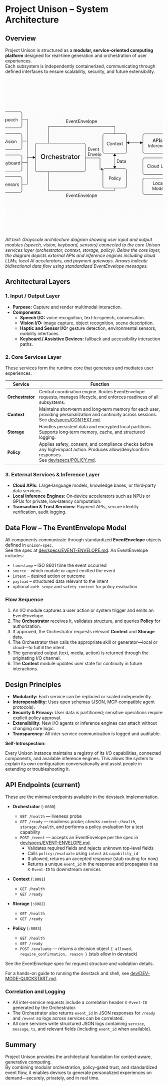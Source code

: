 # Project Unison – System Architecture

## Overview

Project Unison is structured as a **modular, service‑oriented computing platform** designed for real‑time generation
and orchestration of user experiences.  
Each subsystem is independently containerized, communicating through defined interfaces to ensure scalability,
security, and future extensibility.

![Project Unison System Diagram](architecture.png)
*Alt text: Grayscale architecture diagram showing user input and output modules (speech, vision, keyboard, sensors)
connected to the core Unison services layer (orchestrator, context, storage, policy).
Below the core layer, the diagram depicts external APIs and inference engines including cloud LLMs, local AI
accelerators, and payment gateways. Arrows indicate bidirectional data flow using standardized EventEnvelope
messages.*

## Architectural Layers

### 1. Input / Output Layer

- **Purpose:** Capture and render multimodal interaction.  
- **Components:**  
  - **Speech I/O:** voice recognition, text‑to‑speech, conversation.  
  - **Vision I/O:** image capture, object recognition, scene description.  
  - **Haptic and Sensor I/O:** gesture detection, environmental sensors, mobility interfaces.  
  - **Keyboard / Assistive Devices:** fallback and accessibility interaction paths.

### 2. Core Services Layer

These services form the runtime core that generates and mediates user experiences.

| Service | Function |
|----------|-----------|
| **Orchestrator** | Central coordination engine. Routes EventEnvelope requests, manages lifecycle, and enforces readiness of all subsystems. |
| **Context** | Maintains short‑term and long‑term memory for each user, providing personalization and continuity across sessions. <br>See [dev/specs/CONTEXT.md](dev/specs/CONTEXT.md). |
| **Storage** | Handles persistent data and encrypted local partitions. Supports long‑term memory, cache, and structured logging. |
| **Policy** | Applies safety, consent, and compliance checks before any high‑impact action. Produces allow/deny/confirm responses. <br>See [dev/specs/POLICY.md](dev/specs/POLICY.md). |

### 3. External Services & Inference Layer

- **Cloud APIs:** Large‑language models, knowledge bases, or third‑party data services.  
- **Local Inference Engines:** On‑device accelerators such as NPUs or GPUs for private, low‑latency computation.  
- **Transaction & Trust Services:** Payment APIs, secure identity verification, audit logging.

## Data Flow – The EventEnvelope Model

All components communicate through standardized **EventEnvelope** objects defined in `unison-spec`.  
See the spec at [dev/specs/EVENT-ENVELOPE.md](dev/specs/EVENT-ENVELOPE.md).
An EventEnvelope includes:  

- `timestamp` – ISO 8601 time the event occurred  
- `source` – which module or agent emitted the event  
- `intent` – desired action or outcome  
- `payload` – structured data relevant to the intent  
- optional `auth_scope` and `safety_context` for policy evaluation

### Flow Sequence

1. An I/O module captures a user action or system trigger and emits an EventEnvelope.  
2. The **Orchestrator** receives it, validates structure, and queries **Policy** for authorization.  
3. If approved, the Orchestrator requests relevant **Context** and **Storage** data.  
4. The Orchestrator then calls the appropriate skill or generator—local or cloud—to fulfill the intent.  
5. The generated output (text, media, action) is returned through the originating I/O channel.  
6. The **Context** module updates user state for continuity in future interactions.

## Design Principles

- **Modularity:** Each service can be replaced or scaled independently.  
- **Interoperability:** Uses open schemas (JSON, MCP‑compatible agent protocols).  
- **Security & Privacy:** User data is partitioned; sensitive operations require explicit policy approval.  
- **Extensibility:** New I/O agents or inference engines can attach without changing core logic.  
- **Transparency:** All inter‑service communication is logged and auditable.

**Self-Introspection:**

Every Unison instance maintains a registry of its I/O capabilities, connected components, and available inference
engines. This allows the system to explain its own configuration conversationally and assist people in extending or
troubleshooting it.

## API Endpoints (current)

These are the minimal endpoints available in the devstack implementation.

- **Orchestrator** (`:8080`)
  - `GET /health` — liveness probe
  - `GET /ready` — readiness probe; checks `context:/health`, `storage:/health`, and performs a policy evaluation for
    a test capability
  - `POST /event` — accepts an EventEnvelope per the spec in [dev/specs/EVENT-ENVELOPE.md](dev/specs/EVENT-ENVELOPE.md).
    - Validates required fields and rejects unknown top-level fields
    - Calls `policy:/evaluate` using `intent` as `capability_id`
    - If allowed, returns an accepted response (stub routing for now)
    - Returns a unique `event_id` in the response and propagates it as `X-Event-ID` to downstream services

- **Context** (`:8081`)
  - `GET /health`
  - `GET /ready`

- **Storage** (`:8082`)
  - `GET /health`
  - `GET /ready`

- **Policy** (`:8083`)
  - `GET /health`
  - `GET /ready`
  - `POST /evaluate` — returns a decision object `{ allowed, require_confirmation, reason }` (stub allow in devstack)

See the EventEnvelope spec for request structure and validation details.

For a hands-on guide to running the devstack and shell, see [dev/DEV-MODE-QUICKSTART.md](dev/DEV-MODE-QUICKSTART.md).

### Correlation and Logging

- All inter-service requests include a correlation header `X-Event-ID` generated by the Orchestrator.
- The Orchestrator also returns `event_id` in JSON responses for `/ready` and `/event` so logs across services can be
  correlated.
- All core services write structured JSON logs containing `service`, `message`, `ts`, and relevant fields (including `event_id` when available).

## Summary

Project Unison provides the architectural foundation for context‑aware, generative computing.  
By combining modular orchestration, policy‑gated trust, and standardized event flow, it enables devices to generate
personalized experiences on demand—securely, privately, and in real time.
